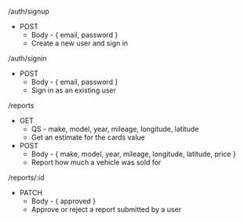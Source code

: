 /auth/signup
* POST
  * Body - { email, password }
  * Create a new user and sign in

/auth/signin
* POST
  * Body - { email, password }
  * Sign in as an existing user

/reports
* GET
  * QS - make, model, year, mileage, longitude, latitude
  * Get an estimate for the cards value
* POST
  * Body - { make, model, year, mileage, longitude, latitude, price }
  * Report how much a vehicle was sold for

/reports/:id
* PATCH
  * Body - { approved }
  * Approve or reject a report submitted by a user
